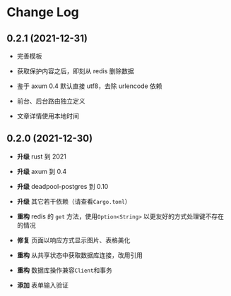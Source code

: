 # Change Log

## 0.2.1 (2021-12-31)

- 完善模板

- 获取保护内容之后，即刻从 redis 删除数据

- 鉴于 axum 0.4 默认直接 utf8，去除 urlencode 依赖

- 前台、后台路由独立定义

- 文章详情使用本地时间

## 0.2.0 (2021-12-30)

- **升级** rust 到 2021

- **升级** axum 到 0.4

- **升级** deadpool-postgres 到 0.10

- **升级** 其它若干依赖（请查看`Cargo.toml`）

- **重构** redis 的 `get` 方法，使用`Option<String>` 以更友好的方式处理键不存在的情况

- **修复** 页面以响应方式显示图片、表格美化

- **重构** 从共享状态中获取数据库连接，改用引用

- **重构** 数据库操作兼容`Client`和事务

- **添加** 表单输入验证
